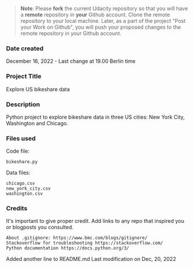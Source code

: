 >**Note**: Please **fork** the current Udacity repository so that you will have a **remote** repository in **your** Github account. Clone the remote repository to your local machine. Later, as a part of the project "Post your Work on Github", you will push your proposed changes to the remote repository in your Github account.

### Date created
December 16, 2022 - Last change at 19.00 Berlin time

### Project Title
Explore US bikeshare data 

### Description
Python project to explore bikeshare data in three US cities: New York City, Washington and Chicago. 

### Files used
Code file:

	bikeshare.py

Data files:

	chicago.csv
	new_york_city.csv
	washington.csv

### Credits
It's important to give proper credit. Add links to any repo that inspired you or blogposts you consulted.

	About .gitignore: https://www.bmc.com/blogs/gitignore/
	Stackoverflow for troubleshooting https://stackoverflow.com/
	Python documentation https://docs.python.org/3/
Added another line to README.md
Last modification on Dec, 20, 2022
